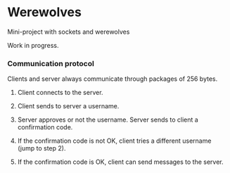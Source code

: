 # Werewolves
Mini-project with sockets and werewolves

Work in progress.

### Communication protocol
Clients and server always communicate through packages of 256 bytes.

1. Client connects to the server.

2. Client sends to server a username.

3. Server approves or not the username. Server sends to client a confirmation code.

4. If the confirmation code is not OK, client tries a different username (jump to step 2).

5. If the confirmation code is OK, client can send messages to the server.

